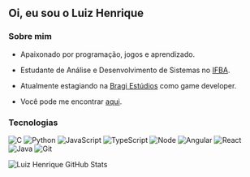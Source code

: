 ## Oi, eu sou o __Luiz Henrique__  

### Sobre mim  

* Apaixonado por programação, jogos e aprendizado.

* Estudante de Análise e Desenvolvimento de Sistemas no [IFBA](https://portal.ifba.edu.br/). 

* Atualmente estagiando na [Bragi Estúdios](https://bragiestudios.com/) como game developer.

* Você pode me encontrar [aqui](https://www.linkedin.com/in/luiz-henrique-lobo/).

### Tecnologias  

![C](https://img.icons8.com/color/48/000000/c-programming.png)
![Python](https://img.icons8.com/color/48/000000/python--v1.png)
![JavaScript](https://img.icons8.com/color/48/000000/javascript--v1.png)
![TypeScript](https://img.icons8.com/color/48/000000/typescript.png)
![Node](https://img.icons8.com/fluency/48/000000/node-js.png)
![Angular](https://img.icons8.com/color/48/000000/angularjs.png)
![React](https://img.icons8.com/color/48/000000/react-native.png)
![Java](https://img.icons8.com/color/50/000000/java-coffee-cup-logo--v1.png)
![Git](https://img.icons8.com/color/48/000000/git.png)  

![Luiz Henrique GitHub Stats](https://github-readme-stats.vercel.app/api?username=luizhenriquelobo1&theme=tokyonight&show_icons=true)
